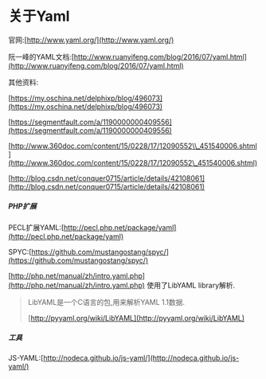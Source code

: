 # 关于Yaml

官网:[http://www.yaml.org/](http://www.yaml.org/)

阮一峰的YAML文档:[http://www.ruanyifeng.com/blog/2016/07/yaml.html](http://www.ruanyifeng.com/blog/2016/07/yaml.html)

其他资料:

[https://my.oschina.net/delphixp/blog/496073](https://my.oschina.net/delphixp/blog/496073)

[https://segmentfault.com/a/1190000000409556](https://segmentfault.com/a/1190000000409556)

[http://www.360doc.com/content/15/0228/17/12090552\\_451540006.shtml](http://www.360doc.com/content/15/0228/17/12090552\_451540006.shtml)

[http://blog.csdn.net/conquer0715/article/details/42108061](http://blog.csdn.net/conquer0715/article/details/42108061)

##### PHP扩展

PECL扩展YAML:[http://pecl.php.net/package/yaml](http://pecl.php.net/package/yaml)

SPYC:[https://github.com/mustangostang/spyc/](https://github.com/mustangostang/spyc/)

[http://php.net/manual/zh/intro.yaml.php](http://php.net/manual/zh/intro.yaml.php) 使用了LibYAML library解析.

> LibYAML是一个C语言的包,用来解析YAML 1.1数据.
>
> [http://pyyaml.org/wiki/LibYAML](http://pyyaml.org/wiki/LibYAML)

##### 工具

JS-YAML:[http://nodeca.github.io/js-yaml/](http://nodeca.github.io/js-yaml/)

